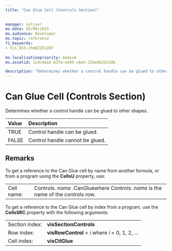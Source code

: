 ```yaml
---
title: "Can Glue Cell (Controls Section)"
 
 
manager: soliver
ms.date: 03/09/2015
ms.audience: Developer
ms.topic: reference
f1_keywords:
- Vis_DSS.chm82251287
 
ms.localizationpriority: medium
ms.assetid: 1c4c4ae2-b3fa-ed45-c6e5-22bedb2523db

description: "Determines whether a control handle can be glued to other shapes."
---
```


# Can Glue Cell (Controls Section)

Determines whether a control handle can be glued to other shapes.
  
|**Value**|**Description**|
|:-----|:-----|
| TRUE  <br/> | Control handle can be glued. |
| FALSE  <br/> | Control handle cannot be glued. |
   
## Remarks

To get a reference to the Can Glue cell by name from another formula, or from a program using the **CellsU** property, use: 
  
|||
|:-----|:-----|
| Cell name:  <br/> | Controls.  *name*  .CanGluewhere Controls.  *name*  is the name of the controls row. |
   
To get a reference to the Can Glue cell by index from a program, use the **CellsSRC** property with the following arguments: 
  
|||
|:-----|:-----|
| Section index:  <br/> |**visSectionControls** <br/> |
| Row index:  <br/> |**visRowControl** +  *i*            where  *i*  = 0, 1, 2, ... |
| Cell index:  <br/> |**visCtlGlue** <br/> |
   

